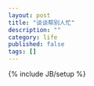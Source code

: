 ```yaml
---
layout: post
title: "谈谈帮别人忙"
description: ""
category: life
published: false
tags: []
---
```

{% include JB/setup %}

